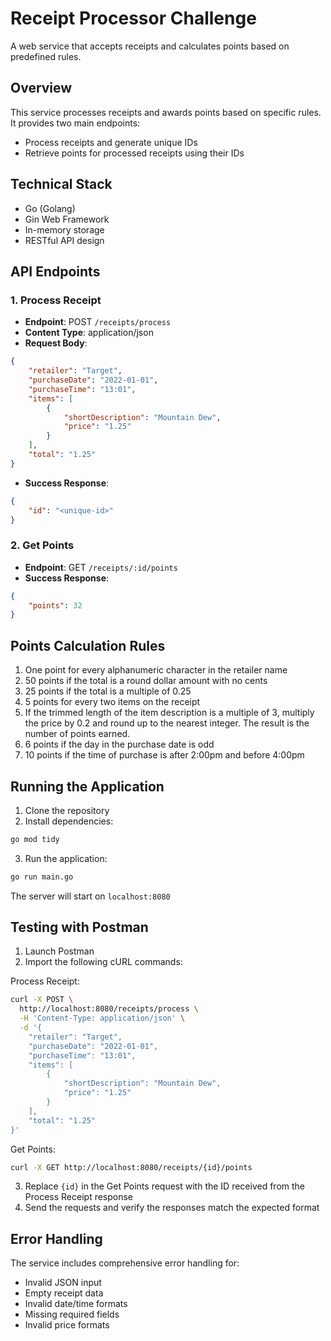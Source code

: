 # Receipt Processor Challenge

A web service that accepts receipts and calculates points based on predefined rules.

## Overview

This service processes receipts and awards points based on specific rules. It provides two main endpoints:
- Process receipts and generate unique IDs
- Retrieve points for processed receipts using their IDs

## Technical Stack

- Go (Golang)
- Gin Web Framework
- In-memory storage
- RESTful API design

## API Endpoints

### 1. Process Receipt
- **Endpoint**: POST `/receipts/process`
- **Content Type**: application/json
- **Request Body**:
```json
{
    "retailer": "Target",
    "purchaseDate": "2022-01-01",
    "purchaseTime": "13:01",
    "items": [
        {
            "shortDescription": "Mountain Dew",
            "price": "1.25"
        }
    ],
    "total": "1.25"
}
```
- **Success Response**: 
```json
{
    "id": "<unique-id>"
}
```

### 2. Get Points
- **Endpoint**: GET `/receipts/:id/points`
- **Success Response**:
```json
{
    "points": 32
}
```

## Points Calculation Rules

1. One point for every alphanumeric character in the retailer name
2. 50 points if the total is a round dollar amount with no cents
3. 25 points if the total is a multiple of 0.25
4. 5 points for every two items on the receipt
5. If the trimmed length of the item description is a multiple of 3, multiply the price by 0.2 and round up to the nearest integer. The result is the number of points earned.
6. 6 points if the day in the purchase date is odd
7. 10 points if the time of purchase is after 2:00pm and before 4:00pm

## Running the Application

1. Clone the repository
2. Install dependencies:
```bash
go mod tidy
```
3. Run the application:
```bash
go run main.go
```
The server will start on `localhost:8080`

## Testing with Postman

1. Launch Postman
2. Import the following cURL commands:

Process Receipt:
```bash
curl -X POST \
  http://localhost:8080/receipts/process \
  -H 'Content-Type: application/json' \
  -d '{
    "retailer": "Target",
    "purchaseDate": "2022-01-01",
    "purchaseTime": "13:01",
    "items": [
        {
            "shortDescription": "Mountain Dew",
            "price": "1.25"
        }
    ],
    "total": "1.25"
}'
```

Get Points:
```bash
curl -X GET http://localhost:8080/receipts/{id}/points
```

3. Replace `{id}` in the Get Points request with the ID received from the Process Receipt response
4. Send the requests and verify the responses match the expected format

## Error Handling

The service includes comprehensive error handling for:
- Invalid JSON input
- Empty receipt data
- Invalid date/time formats
- Missing required fields
- Invalid price formats
